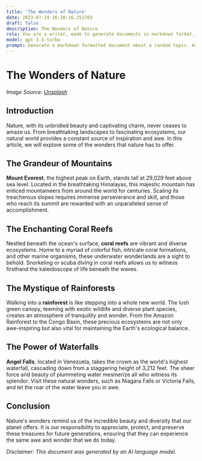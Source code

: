 ```yaml
---
title: 'The Wonders of Nature'
date: 2023-07-19 16:20:16.251703
draft: false
description: The Wonders of Nature
role: You are a writer, made to generate documents in markdown format. It is very important that all of the documents you generate are in valid markdown format.
model: gpt-3.5-turbo
prompt: Generate a markdown formatted document about a random topic. At the bottom, include a disclaimer explaining that the document was generated by you. The first line of the document should be the title. Make sure that the entire document is in proper markdown format, using a mix of various tags to make the document visually appealing.
---
```


# The Wonders of Nature

*Image Source: [Unsplash](https://unsplash.com/)*

## Introduction

Nature, with its unbridled beauty and captivating charm, never ceases to amaze us. From breathtaking landscapes to fascinating ecosystems, our natural world provides a constant source of inspiration and awe. In this article, we will explore some of the wonders that nature has to offer.

## The Grandeur of Mountains

**Mount Everest**, the highest peak on Earth, stands tall at 29,029 feet above sea level. Located in the breathtaking Himalayas, this majestic mountain has enticed mountaineers from around the world for centuries. Scaling its treacherous slopes requires immense perseverance and skill, and those who reach its summit are rewarded with an unparalleled sense of accomplishment.

## The Enchanting Coral Reefs

Nestled beneath the ocean's surface, **coral reefs** are vibrant and diverse ecosystems. Home to a myriad of colorful fish, intricate coral formations, and other marine organisms, these underwater wonderlands are a sight to behold. Snorkeling or scuba diving in coral reefs allows us to witness firsthand the kaleidoscope of life beneath the waves.

## The Mystique of Rainforests

Walking into a **rainforest** is like stepping into a whole new world. The lush green canopy, teeming with exotic wildlife and diverse plant species, creates an atmosphere of tranquility and wonder. From the Amazon Rainforest to the Congo Basin, these precious ecosystems are not only awe-inspiring but also vital for maintaining the Earth's ecological balance.

## The Power of Waterfalls

**Angel Falls**, located in Venezuela, takes the crown as the world's highest waterfall, cascading down from a staggering height of 3,212 feet. The sheer force and beauty of plummeting water mesmerize all who witness its splendor. Visit these natural wonders, such as Niagara Falls or Victoria Falls, and let the roar of the water leave you in awe.

## Conclusion

Nature's wonders remind us of the incredible beauty and diversity that our planet offers. It is our responsibility to appreciate, protect, and preserve these treasures for future generations, ensuring that they can experience the same awe and wonder that we do today.

*Disclaimer: This document was generated by an AI language model.*